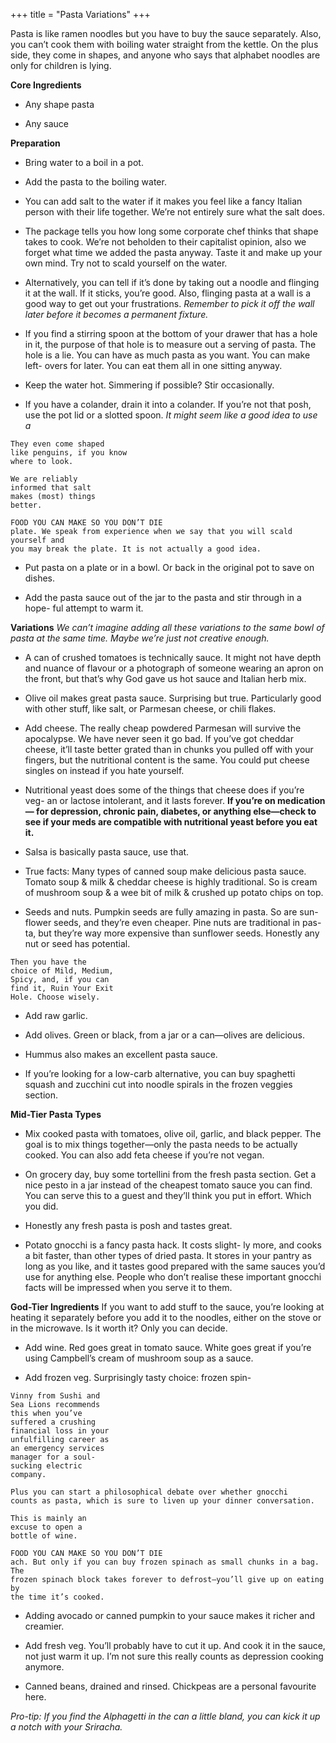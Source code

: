 +++
title = "Pasta Variations"
+++

Pasta is like ramen noodles but you have to buy the sauce separately. Also,
you can’t cook them with boiling water straight from the kettle. On the plus
side, they come in shapes, and anyone who says that alphabet noodles are
only for children is lying.

**Core Ingredients**
- Any shape pasta

- Any sauce

**Preparation**
- Bring water to a boil in a pot.

- Add the pasta to the boiling water.

- You can add salt to the water if it makes you feel
like a fancy Italian person with their life together.
We’re not entirely sure what the salt does.

- The package tells you how long some corporate chef thinks that shape
takes to cook. We’re not beholden to their capitalist opinion, also we
forget what time we added the pasta anyway. Taste it and make up your
own mind. Try not to scald yourself on the water.

- Alternatively, you can tell if it’s done by taking out a noodle and flinging
it at the wall. If it sticks, you’re good. Also, flinging pasta at a wall is a
good way to get out your frustrations. _Remember to pick it off the wall later
before it becomes a permanent fixture._

- If you find a stirring spoon at the bottom of your drawer that has a hole
in it, the purpose of that hole is to measure out a serving of pasta. The
hole is a lie. You can have as much pasta as you want. You can make left-
overs for later. You can eat them all in one sitting anyway.

- Keep the water hot. Simmering if possible? Stir occasionally.

- If you have a colander, drain it into a colander. If you’re not that posh,
use the pot lid or a slotted spoon. _It might seem like a good idea to use a_

```
They even come shaped
like penguins, if you know
where to look.
```
```
We are reliably
informed that salt
makes (most) things
better.
```

```
FOOD YOU CAN MAKE SO YOU DON’T DIE
plate. We speak from experience when we say that you will scald yourself and
you may break the plate. It is not actually a good idea.
```
- Put pasta on a plate or in a bowl. Or back in the original pot to save on
dishes.

- Add the pasta sauce out of the jar to the pasta and stir through in a hope-
ful attempt to warm it.

**Variations**
_We can’t imagine adding all these variations to the same bowl of pasta at the same
time. Maybe we’re just not creative enough._

- A can of crushed tomatoes is technically sauce. It might not have depth
and nuance of flavour or a photograph of someone wearing an apron on
the front, but that’s why God gave us hot sauce and Italian herb mix.

- Olive oil makes great pasta sauce. Surprising but true. Particularly good
with other stuff, like salt, or Parmesan cheese, or chili flakes.

- Add cheese. The really cheap powdered Parmesan will survive the
apocalypse. We have never seen it go bad. If you’ve got cheddar cheese,
it’ll taste better grated than in chunks you pulled off with your fingers,
but the nutritional content is the same. You could put cheese singles on
instead if you hate yourself.

- Nutritional yeast does some of the things that cheese does if you’re veg-
an or lactose intolerant, and it lasts forever. **If you’re on medication—
for depression, chronic pain, diabetes, or anything else—check to
see if your meds are compatible with nutritional yeast
before you eat it.**

- Salsa is basically pasta sauce, use that.

- True facts: Many types of canned soup make
delicious pasta sauce. Tomato soup & milk &
cheddar cheese is highly traditional. So is cream
of mushroom soup & a wee bit of milk & crushed up potato chips on top.

- Seeds and nuts. Pumpkin seeds are fully amazing in pasta. So are sun-
flower seeds, and they’re even cheaper. Pine nuts are traditional in pas-
ta, but they’re way more expensive than sunflower seeds. Honestly any
nut or seed has potential.

```
Then you have the
choice of Mild, Medium,
Spicy, and, if you can
find it, Ruin Your Exit
Hole. Choose wisely.
```


- Add raw garlic.

- Add olives. Green or black, from a jar or a can—olives are delicious.

- Hummus also makes an excellent pasta sauce.

- If you’re looking for a low-carb alternative, you can buy spaghetti squash
and zucchini cut into noodle spirals in the frozen veggies section.

**Mid-Tier Pasta Types**
- Mix cooked pasta with tomatoes, olive oil, garlic, and black pepper.
The goal is to mix things together—only the pasta needs to be actually
cooked. You can also add feta cheese if you’re not
vegan.

- On grocery day, buy some tortellini from the fresh
pasta section. Get a nice pesto in a jar instead of the
cheapest tomato sauce you can find. You can serve
this to a guest and they’ll think you put in effort.
Which you did.

- Honestly any fresh pasta is posh and tastes great.

- Potato gnocchi is a fancy pasta hack. It costs slight-
ly more, and cooks a bit faster, than other types of
dried pasta. It stores in your pantry as long as you like, and it tastes good
prepared with the same sauces you’d use for anything else. People who
don’t realise these important gnocchi facts will be impressed when you
serve it to them.

**God-Tier Ingredients**
If you want to add stuff to the sauce, you’re looking at heating it separately
before you add it to the noodles, either on the stove or in the microwave. Is
it worth it? Only you can decide.

- Add wine. Red goes great in tomato sauce. White goes
great if you’re using Campbell’s cream of mushroom
soup as a sauce.

- Add frozen veg. Surprisingly tasty choice: frozen spin-

```
Vinny from Sushi and
Sea Lions recommends
this when you’ve
suffered a crushing
financial loss in your
unfulfilling career as
an emergency services
manager for a soul-
sucking electric
company.
```
```
Plus you can start a philosophical debate over whether gnocchi
counts as pasta, which is sure to liven up your dinner conversation.
```
```
This is mainly an
excuse to open a
bottle of wine.
```

```
FOOD YOU CAN MAKE SO YOU DON’T DIE
ach. But only if you can buy frozen spinach as small chunks in a bag. The
frozen spinach block takes forever to defrost—you’ll give up on eating by
the time it’s cooked.
```
- Adding avocado or canned pumpkin to your sauce makes it richer and
creamier.

- Add fresh veg. You’ll probably have to cut it up. And cook it in the sauce,
not just warm it up. I’m not sure this really counts as depression cooking
anymore.

- Canned beans, drained and rinsed. Chickpeas are a personal favourite
here.

_Pro-tip: If you find the Alphagetti in the can a little bland, you can kick it up a notch
with your Sriracha._
